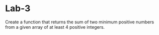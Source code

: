# Lab-3
 Create a function that returns the sum of two minimum positive numbers from a given array of at least 4 positive integers.
